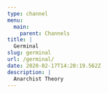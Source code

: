 ```yaml
---
type: channel
menu:
  main:
    parent: Channels
title: |
  Germinal
slug: germinal
url: /germinal/
date: 2020-02-17T14:20:19.562Z
description: |
  Anarchist Theory
---
```

